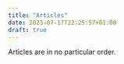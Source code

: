 ```yaml
---
title: "Articles"
date: 2023-07-17T22:25:57+01:00
draft: true
---
```

Articles are in no particular order.
